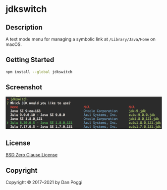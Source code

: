 # jdkswitch

## Description

A text mode menu for managing a symbolic link at `/Library/Java/Home` on macOS.

## Getting Started

```sh
npm install --global jdkswitch
```

## Screenshot

![jdkswitch Screenshot](/screenshot.png?raw=true)

## License

[BSD Zero Clause License](https://spdx.org/licenses/0BSD.html)

## Copyright

Copyright &copy; 2017&ndash;2021 by Dan Poggi
